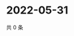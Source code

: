# 2022-05-31

共 0 条

<!-- BEGIN WEIBO -->
<!-- 最后更新时间 Tue May 31 2022 01:13:17 GMT+0800 (China Standard Time) -->

<!-- END WEIBO -->
